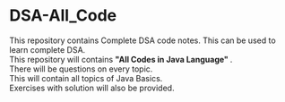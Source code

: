 # DSA-All_Code
This repository contains Complete DSA code notes. This can be used to learn complete DSA.<br>
This repository will contains <b>"All Codes in Java Language" </b>.<br>
There will be questions on every topic. <br>
This will contain all topics of Java Basics.<br>
Exercises with solution will also be provided.



